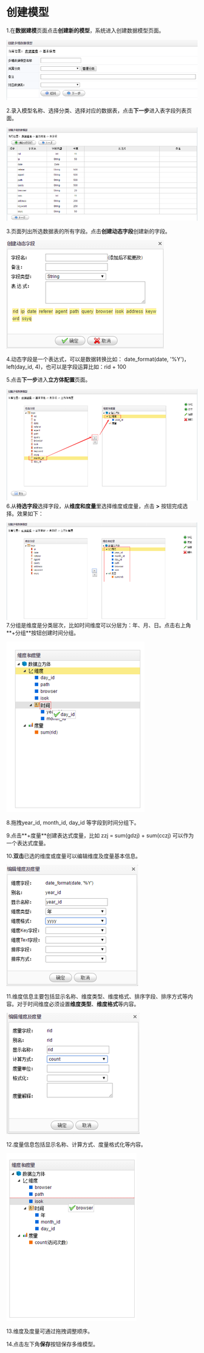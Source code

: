 # 创建模型

1.在**数据建模**页面点击**创建新的模型**，系统进入创建数据模型页面。

![](/assets/import6.png)

2.录入模型名称、选择分类、选择对应的数据表，点击**下一步**进入表字段列表页面。

![](/assets/import7.png)

3.页面列出所选数据表的所有字段。点击**创建动态字段**创建新的字段。

![](/assets/import8.png)

4.动态字段是一个表达式，可以是数据转换比如： date\_format\(date, '%Y'\)，left\(day\_id, 4\)，也可以是字段运算比如：rid + 100

5.点击**下一步**进入**立方体配置**页面。

![](/assets/import9.png)6.从**待选字段**选择字段，从**维度和度量**里选择维度或度量，点击 **&gt;** 按钮完成选择。效果如下：

![](/assets/import10.png)7.分组是维度是分类层次，比如时间维度可以分层为：年、月、日。点击右上角**+分组**按钮创建时间分组。

![](/assets/import12.png)

8.拖拽year\_id, month\_id, day\_id 等字段到时间分组下。

9.点击**+度量**创建表达式度量，比如 zzj = sum\(gdzj\) + sum\(cczj\) 可以作为一个表达式度量。

10.**双击**已选的维度或度量可以编辑维度及度量基本信息。

![](/assets/import13.png)

11.维度信息主要包括显示名称、维度类型、维度格式、排序字段、排序方式等内容。对于时间维度必须设置**维度类型**、**维度格式**等内容。

![](/assets/import14.png)

12.度量信息包括显示名称、计算方式、度量格式化等内容。

![](/assets/import15.png)

13.维度及度量可通过拖拽调整顺序。

14.点击左下角**保存**按钮保存多维模型。

